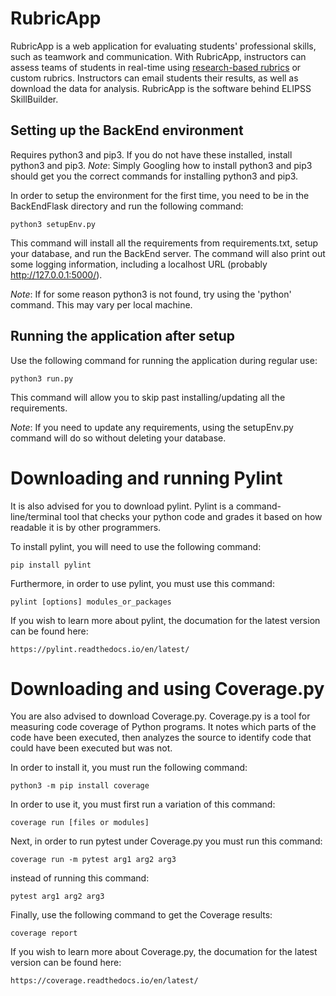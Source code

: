 # RubricApp


RubricApp is a web application for evaluating students' professional skills, such as teamwork and communication. With RubricApp, instructors can assess teams of students in real-time using [research-based rubrics](http://elipss.com/) or custom rubrics. Instructors can email students their results, as well as download the data for analysis. RubricApp is the software behind ELIPSS SkillBuilder.

## Setting up the BackEnd environment

Requires python3 and pip3. If you do not have these installed, install python3 and pip3.
*Note*: Simply Googling how to install python3 and pip3 should get you the correct commands for installing python3 and pip3.


In order to setup the environment for the first time, you need to be in the BackEndFlask directory
and run the following command:

```
python3 setupEnv.py
```

This command will install all the requirements from requirements.txt, setup your database, and run the BackEnd server.
The command will also print out some logging information, including a localhost URL (probably http://127.0.0.1:5000/).

*Note*: If for some reason python3 is not found, try using the 'python' command. This may vary per local machine.

## Running the application after setup

Use the following command for running the application during regular use:

```
python3 run.py
```

This command will allow you to skip past installing/updating all the requirements.

*Note*: If you need to update any requirements, using the setupEnv.py command will do so without deleting your database.

# Downloading and running Pylint

It is also advised for you to download pylint. Pylint is a command-line/terminal tool that checks your python code and grades it based on how readable it is by other programmers.

To install pylint, you will need to use the following command:

```
pip install pylint
```

Furthermore, in order to use pylint, you must use this command: 

```
pylint [options] modules_or_packages
```

If you wish to learn more about pylint, the documation for the latest version can be found here: 

```
https://pylint.readthedocs.io/en/latest/
```
# Downloading and using Coverage.py

You are also advised to download Coverage.py. Coverage.py is a tool for measuring code coverage of Python programs. It notes which parts of the code have been executed, then analyzes the source to identify code that could have been executed but was not.

In order to install it, you must run the following command:

```
python3 -m pip install coverage
```

In order to use it, you must first run a variation of this command:

```
coverage run [files or modules]
```

Next, in order to run pytest under Coverage.py you must run this command:

```
coverage run -m pytest arg1 arg2 arg3
```

instead of running this command:

```
pytest arg1 arg2 arg3
```

Finally, use the following command to get the Coverage results:

```
coverage report
```

If you wish to learn more about Coverage.py, the documation for the latest version can be found here: 

```
https://coverage.readthedocs.io/en/latest/
```
